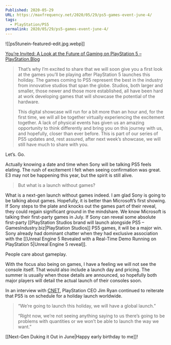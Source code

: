 ```yaml
---
Published: 2020-05-29
URL: https://maxfrequency.net/2020/05/29/ps5-games-event-june-4/
tags:
  - PlayStation/PS5
permalink: 2020/05/29/ps5-games-event-june-4/
---
```

![[ps5tunein-featured-edit.jpg.webp]]

[You’re Invited: A Look at the Future of Gaming on PlayStation 5 – PlayStation.Blog](https://blog.playstation.com/2020/05/29/youre-invited-a-look-at-the-future-of-gaming-on-playstation-5/)

> That’s why I’m excited to share that we will soon give you a first look at the games you’ll be playing after PlayStation 5 launches this holiday. The games coming to PS5 represent the best in the industry from innovative studios that span the globe. Studios, both larger and smaller, those newer and those more established, all have been hard at work developing games that will showcase the potential of the hardware.
> 
> This digital showcase will run for a bit more than an hour and, for the first time, we will all be together virtually experiencing the excitement together. A lack of physical events has given us an amazing opportunity to think differently and bring you on this journey with us, and hopefully, closer than ever before. This is part of our series of PS5 updates and, rest assured, after next week’s showcase, we will still have much to share with you.

Let’s. Go.

Actually knowing a date and time when Sony will be talking PS5 feels elating. The rush of excitement I felt when seeing confirmation was great. E3 may not be happening this year, but the spirit is still alive.

> But what is a launch without games?

What is a next-gen launch without games indeed. I am glad Sony is going to be talking about games. Hopefully, it is better than Microsoft’s first showing. If Sony steps to the plate and knocks out the games part of their reveal, they could regain significant ground in the mindshare. We know Microsoft is talking their first-party games in July. If Sony can reveal some absolute first-party [[PlayStation Studios brand will launch alongside PS5 – GamesIndustry.biz|PlayStation Studios]] PS5 games, it will be a major win. Sony already had dominant chatter when they had exclusive association with the [[Unreal Engine 5 Revealed with a Real-Time Demo Running on PlayStation 5|Unreal Engine 5 reveal]].

People care about gameplay.

With the focus also being on games, I have a feeling we will not see the console itself. That would also include a launch day and pricing. The summer is usually when those details are announced, so hopefully both major players will detail the actual launch of their consoles soon.

In an interview with [CNET](https://www.cnet.com/news/playstation-planning-june-4-ps5-event-ceo-says-supplies-look-good-for-launch/), PlayStation CEO Jim Ryan continued to reiterate that PS5 is on schedule for a holiday launch worldwide.

> “We’re going to launch this holiday, we will have a global launch.”
> 
> “Right now, we’re not seeing anything saying to us there’s going to be problems with quantities or we won’t be able to launch the way we want.”

[[Next-Gen Duking it Out in June|Happy early birthday to me]]!